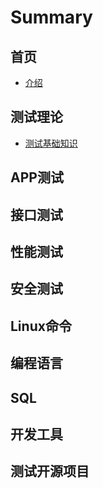 # Summary

## 首页

* [介绍](README.md)

## 测试理论

* [测试基础知识](/page/testing_theory/basics.md)

## APP测试

## 接口测试

## 性能测试

## 安全测试

## Linux命令

## 编程语言

## SQL

## 开发工具

## 测试开源项目

